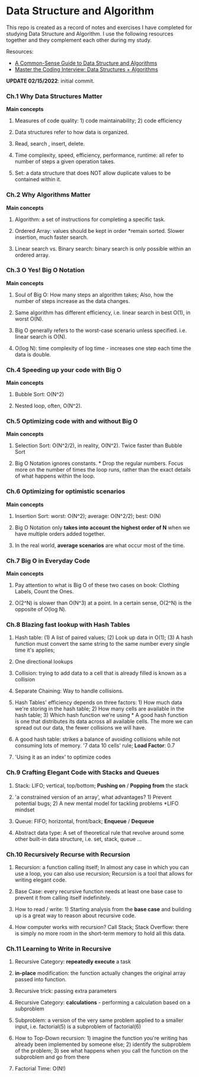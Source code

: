 # Data Structure and Algorithm

This repo is created as a record of notes and exercises I have completed for studying Data Structure and Algorithm. I use the following resources together and they complement each other during my study.

Resources:

- [A Common-Sense Guide to Data Structure and Algorithms](https://www.amazon.com/Common-Sense-Guide-Structures-Algorithms-Second/dp/1680507222/ref=sr_1_3?keywords=a+common+sense+guide+to+data+structures+and+algorithms&qid=1644931994&sprefix=a+common%2Caps%2C91&sr=8-3)
- [Master the Coding Interview: Data Structures + Algorithms](https://www.udemy.com/course/master-the-coding-interview-data-structures-algorithms/)

**UPDATE 02/15/2022**: initial commit.

### Ch.1 Why Data Structures Matter

**Main concepts**

1. Measures of code quality: 1) code maintainability; 2) code efficiency

2. Data structures refer to how data is organized.

3. Read, search , insert, delete.

4. Time complexity, speed, efficiency, performance, runtime: all refer to number of steps a given operation takes.

5. Set: a data structure that does NOT allow duplicate values to be contained within it.

### Ch.2 Why Algorithms Matter

**Main concepts**

1. Algorithm: a set of instructions for completing a specific task.

2. Ordered Array: values should be kept in order \*remain sorted. Slower insertion, much faster search.

3. Linear search vs. Binary search: binary search is only possible within an ordered array.

### Ch.3 O Yes! Big O Notation

**Main concepts**

1. Soul of Big O: How many steps an algorithm takes; Also, how the number of steps increase as the data changes.

2. Same algorithm has different efficiency, i.e. linear search in best O(1), in worst O(N).

3. Big O generally refers to the worst-case scenario unless specified. i.e. linear search is O(N).

4. O(log N): time complexity of log time - increases one step each time the data is double.

### Ch.4 Speeding up your code with Big O

**Main concepts**

1. Bubble Sort: O(N^2)

2. Nested loop, often, O(N^2).

### Ch.5 Optimizing code with and without Big O

**Main concepts**

1. Selection Sort: O(N^2/2), in reality, O(N^2). Twice faster than Bubble Sort

2. Big O Notation ignores constants. \* Drop the regular numbers. Focus more on the number of times the loop runs, rather than the exact details of what happens within the loop.

### Ch.6 Optimizing for optimistic scenarios

**Main concepts**

1. Insertion Sort: worst: O(N^2); average: O(N^2/2); best: O(N)

2. Big O Notation only **takes into account the highest order of N** when we have multiple orders added together.

3. In the real world, **average scenarios** are what occur most of the time.

### Ch.7 Big O in Everyday Code

**Main concepts**

1. Pay attention to what is Big O of these two cases on book: Clothing Labels, Count the Ones.

2. O(2^N) is slower than O(N^3) at a point. In a certain sense, O(2^N) is the opposite of O(log N).

### Ch.8 Blazing fast lookup with Hash Tables

1. Hash table: (1) A list of paired values; (2) Look up data in O(1); (3) A hash function must convert the same string to the same number every single time it's applies;

2. One directional lookups

3. Collision: trying to add data to a cell that is already filled is known as a collision

4. Separate Chaining: Way to handle collisions.

5. Hash Tables' efficiency depends on three factors: 1) How much data we're storing in the hash table; 2) How many cells are available in the hash table; 3) Which hash function we're using \* A good hash function is one that distributes its data across all available cells. The more we can spread out our data, the fewer collisions we will have.

6. A good hash table: strikes a balance of avoiding collisions while not consuming lots of memory. '7 data 10 cells' rule; **Load Factor**: 0.7

7. 'Using it as an index' to optimize codes

### Ch.9 Crafting Elegant Code with Stacks and Queues

1. Stack: LIFO; vertical, top/bottom; **Pushing on** / **Popping from** the stack

2. 'a constrained version of an array', what advantages? 1) Prevent potential bugs; 2) A new mental model for tackling problems \*LIFO mindset

3. Queue: FIFO; horizontal, front/back; **Enqueue** / **Dequeue**

4. Abstract data type: A set of theoretical rule that revolve around some other built-in data structure, i.e. set, stack, queue ...

### Ch.10 Recursively Recurse with Recursion

1. Recursion: a function calling itself; In almost any case in which you can use a loop, you can also use recursion; Recursion is a tool that allows for writing elegant code.

2. Base Case: every recursive function needs at least one base case to prevent it from calling itself indefinitely.

3. How to read / write: 1) Starting analysis from the **base case** and building up is a great way to reason about recursive code.

4. How computer works with recursion? Call Stack; Stack Overflow: there is simply no more room in the short-term memory to hold all this data.

### Ch.11 Learning to Write in Recursive

1. Recursive Category: **repeatedly execute** a task

2. **in-place** modification: the function actually changes the original array passed into function.

3. Recursive trick: passing extra parameters

4. Recursive Category: **calculations** - performing a calculation based on a subproblem

5. Subproblem: a version of the very same problem applied to a smaller input, i.e. factorial(5) is a subproblem of factorial(6)

6. How to Top-Down recursion: 1) imagine the function you're writing has already been implemented by someone else; 2) identify the subproblem of the problem; 3) see what happens when you call the function on the subproblem and go from there

7. Factorial Time: O(N!)
